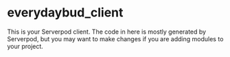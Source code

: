 # everydaybud_client

This is your Serverpod client. The code in here is mostly generated by
Serverpod, but you may want to make changes if you are adding modules to your
project.
